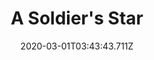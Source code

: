 ---
templateKey: blog-post
featuredpost: false
date: 2020-03-01T03:43:43.711Z
featuredimage: /img/quest_bg1.png
imgBg: quest_bg1
title: A Soldier's Star
description: Kent wants to give his wife a starfruit for their anniversary.
reward: 500 & 1 Friendship heart
tags:
  - Mail Summer 15 Year 2 Bring Kent a starfruit.
---